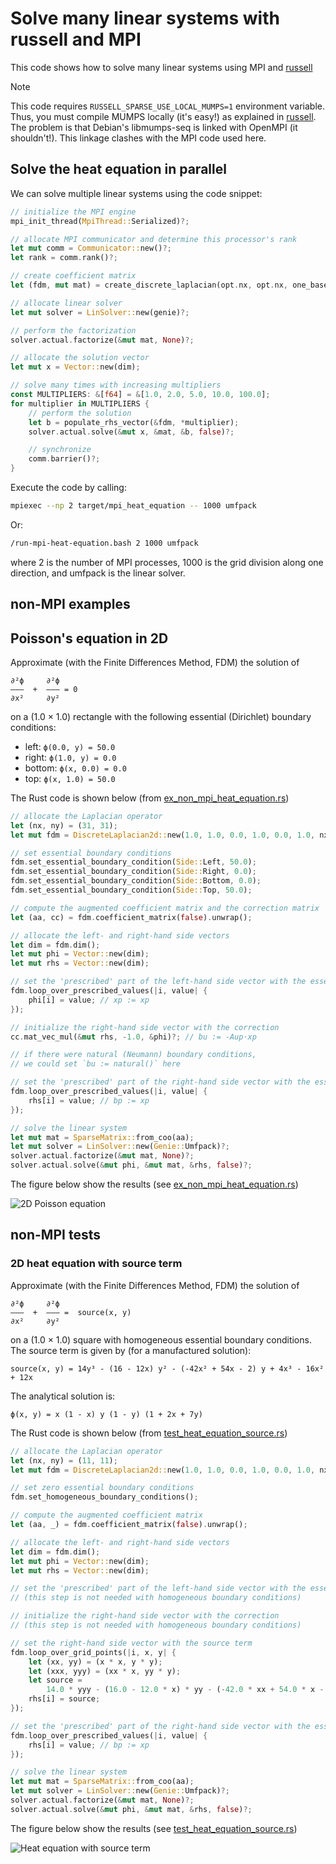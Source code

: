# Solve many linear systems with russell and MPI

This code shows how to solve many linear systems using MPI and [russell](https://github.com/cpmech/russell/)

> [!NOTE]
> This code requires `RUSSELL_SPARSE_USE_LOCAL_MUMPS=1` environment variable. Thus, you must compile MUMPS locally (it's easy!) as explained in [russell](https://github.com/cpmech/russell/). The problem is that Debian's libmumps-seq is linked with OpenMPI (it shouldn't!). This linkage clashes with the MPI code used here.

## Solve the heat equation in parallel

We can solve multiple linear systems using the code snippet:

```rust
// initialize the MPI engine
mpi_init_thread(MpiThread::Serialized)?;

// allocate MPI communicator and determine this processor's rank
let mut comm = Communicator::new()?;
let rank = comm.rank()?;

// create coefficient matrix
let (fdm, mut mat) = create_discrete_laplacian(opt.nx, opt.nx, one_based);

// allocate linear solver
let mut solver = LinSolver::new(genie)?;

// perform the factorization
solver.actual.factorize(&mut mat, None)?;

// allocate the solution vector
let mut x = Vector::new(dim);

// solve many times with increasing multipliers
const MULTIPLIERS: &[f64] = &[1.0, 2.0, 5.0, 10.0, 100.0];
for multiplier in MULTIPLIERS {
    // perform the solution
    let b = populate_rhs_vector(&fdm, *multiplier);
    solver.actual.solve(&mut x, &mat, &b, false)?;

    // synchronize
    comm.barrier()?;
}
```

Execute the code by calling:

```bash
mpiexec --np 2 target/mpi_heat_equation -- 1000 umfpack
```

Or:

```bash
/run-mpi-heat-equation.bash 2 1000 umfpack
```

where 2 is the number of MPI processes, 1000 is the grid division along one direction, and umfpack is the linear solver.

## non-MPI examples

## Poisson's equation in 2D

Approximate (with the Finite Differences Method, FDM) the solution of

```text
∂²ϕ     ∂²ϕ
———  +  ——— = 0
∂x²     ∂y²
```

on a (1.0 × 1.0) rectangle with the following essential (Dirichlet) boundary conditions:

* left:    `ϕ(0.0, y) = 50.0`
* right:   `ϕ(1.0, y) = 0.0`
* bottom:  `ϕ(x, 0.0) = 0.0`
* top:     `ϕ(x, 1.0) = 50.0`

The Rust code is shown below (from [ex_non_mpi_heat_equation.rs](https://github.com/cpmech/solve_many_linsys/blob/main/examples/ex_non_mpi_heat_equation.rs))

```rust
// allocate the Laplacian operator
let (nx, ny) = (31, 31);
let mut fdm = DiscreteLaplacian2d::new(1.0, 1.0, 0.0, 1.0, 0.0, 1.0, nx, ny).unwrap();

// set essential boundary conditions
fdm.set_essential_boundary_condition(Side::Left, 50.0);
fdm.set_essential_boundary_condition(Side::Right, 0.0);
fdm.set_essential_boundary_condition(Side::Bottom, 0.0);
fdm.set_essential_boundary_condition(Side::Top, 50.0);

// compute the augmented coefficient matrix and the correction matrix
let (aa, cc) = fdm.coefficient_matrix(false).unwrap();

// allocate the left- and right-hand side vectors
let dim = fdm.dim();
let mut phi = Vector::new(dim);
let mut rhs = Vector::new(dim);

// set the 'prescribed' part of the left-hand side vector with the essential values
fdm.loop_over_prescribed_values(|i, value| {
    phi[i] = value; // xp := xp
});

// initialize the right-hand side vector with the correction
cc.mat_vec_mul(&mut rhs, -1.0, &phi)?; // bu := -Aup⋅xp

// if there were natural (Neumann) boundary conditions,
// we could set `bu := natural()` here

// set the 'prescribed' part of the right-hand side vector with the essential values
fdm.loop_over_prescribed_values(|i, value| {
    rhs[i] = value; // bp := xp
});

// solve the linear system
let mut mat = SparseMatrix::from_coo(aa);
let mut solver = LinSolver::new(Genie::Umfpack)?;
solver.actual.factorize(&mut mat, None)?;
solver.actual.solve(&mut phi, &mut mat, &rhs, false)?;
```

The figure below show the results (see [ex_non_mpi_heat_equation.rs](https://github.com/cpmech/solve_many_linsys/blob/main/examples/ex_non_mpi_heat_equation.rs))

![2D Poisson equation](data/figures/ex_non_mpi_heat_equation.svg)

## non-MPI tests


### 2D heat equation with source term

Approximate (with the Finite Differences Method, FDM) the solution of

```text
∂²ϕ     ∂²ϕ
———  +  ——— =  source(x, y)
∂x²     ∂y²
```

on a (1.0 × 1.0) square with homogeneous essential boundary conditions. The source term is given by (for a manufactured solution):

```text
source(x, y) = 14y³ - (16 - 12x) y² - (-42x² + 54x - 2) y + 4x³ - 16x² + 12x
```

The analytical solution is:

```text
ϕ(x, y) = x (1 - x) y (1 - y) (1 + 2x + 7y)
```

The Rust code is shown below (from [test_heat_equation_source.rs](https://github.com/cpmech/solve_many_linsys/blob/main/tests/test_heat_equation_source.rs))

```rust
// allocate the Laplacian operator
let (nx, ny) = (11, 11);
let mut fdm = DiscreteLaplacian2d::new(1.0, 1.0, 0.0, 1.0, 0.0, 1.0, nx, ny).unwrap();

// set zero essential boundary conditions
fdm.set_homogeneous_boundary_conditions();

// compute the augmented coefficient matrix
let (aa, _) = fdm.coefficient_matrix(false).unwrap();

// allocate the left- and right-hand side vectors
let dim = fdm.dim();
let mut phi = Vector::new(dim);
let mut rhs = Vector::new(dim);

// set the 'prescribed' part of the left-hand side vector with the essential values
// (this step is not needed with homogeneous boundary conditions)

// initialize the right-hand side vector with the correction
// (this step is not needed with homogeneous boundary conditions)

// set the right-hand side vector with the source term
fdm.loop_over_grid_points(|i, x, y| {
    let (xx, yy) = (x * x, y * y);
    let (xxx, yyy) = (xx * x, yy * y);
    let source =
        14.0 * yyy - (16.0 - 12.0 * x) * yy - (-42.0 * xx + 54.0 * x - 2.0) * y + 4.0 * xxx - 16.0 * xx + 12.0 * x;
    rhs[i] = source;
});

// set the 'prescribed' part of the right-hand side vector with the essential values
fdm.loop_over_prescribed_values(|i, value| {
    rhs[i] = value; // bp := xp
});

// solve the linear system
let mut mat = SparseMatrix::from_coo(aa);
let mut solver = LinSolver::new(Genie::Umfpack)?;
solver.actual.factorize(&mut mat, None)?;
solver.actual.solve(&mut phi, &mut mat, &rhs, false)?;
```

The figure below show the results (see [test_heat_equation_source.rs](https://github.com/cpmech/solve_many_linsys/blob/main/tests/test_heat_equation_source.rs))

![Heat equation with source term](data/figures/test_heat_equation_source.svg)
